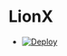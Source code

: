 # LionX
- [![Deploy](https://www.herokucdn.com/deploy/button.svg)](https://heroku.com/deploy?template=https://github.com/TeamEiva/Eivabot)
